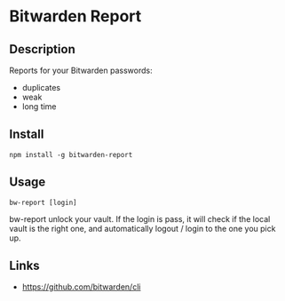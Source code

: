 # Bitwarden Report

## Description

Reports for your Bitwarden passwords:
* duplicates
* weak
* long time

## Install
```
npm install -g bitwarden-report
```

## Usage
```
bw-report [login]
```

bw-report unlock your vault.
If the login is pass, it will check if the local vault is the right one, and automatically logout / login to the one you pick up.

## Links

* https://github.com/bitwarden/cli
